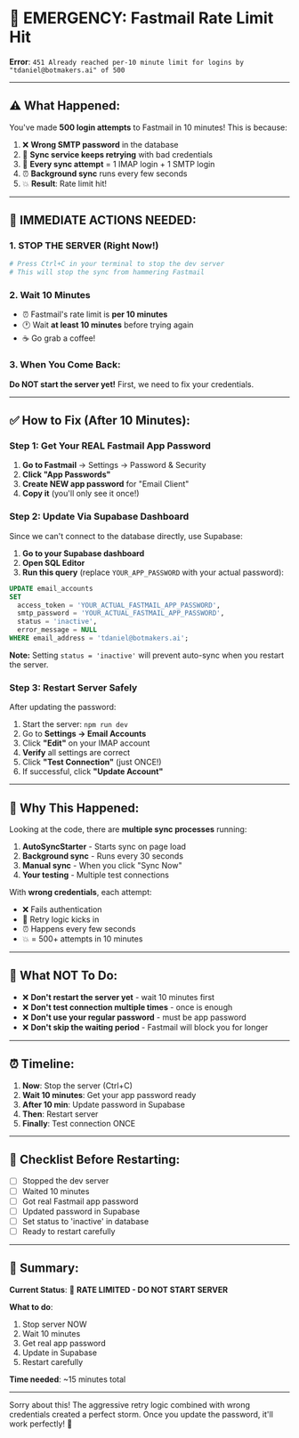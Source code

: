 # 🚨 EMERGENCY: Fastmail Rate Limit Hit

**Error**: `451 Already reached per-10 minute limit for logins by "tdaniel@botmakers.ai" of 500`

---

## ⚠️ **What Happened:**

You've made **500 login attempts** to Fastmail in 10 minutes! This is because:

1. ❌ **Wrong SMTP password** in the database
2. 🔄 **Sync service keeps retrying** with bad credentials
3. 📧 **Every sync attempt** = 1 IMAP login + 1 SMTP login
4. ⏰ **Background sync** runs every few seconds
5. 💥 **Result**: Rate limit hit!

---

## 🛑 **IMMEDIATE ACTIONS NEEDED:**

### **1. STOP THE SERVER (Right Now!)**

```bash
# Press Ctrl+C in your terminal to stop the dev server
# This will stop the sync from hammering Fastmail
```

### **2. Wait 10 Minutes**

- ⏰ Fastmail's rate limit is **per 10 minutes**
- 🕐 Wait **at least 10 minutes** before trying again
- ☕ Go grab a coffee!

### **3. When You Come Back:**

**Do NOT start the server yet!** First, we need to fix your credentials.

---

## ✅ **How to Fix (After 10 Minutes):**

### **Step 1: Get Your REAL Fastmail App Password**

1. **Go to Fastmail** → Settings → Password & Security
2. **Click "App Passwords"**
3. **Create NEW app password** for "Email Client"
4. **Copy it** (you'll only see it once!)

### **Step 2: Update Via Supabase Dashboard**

Since we can't connect to the database directly, use Supabase:

1. **Go to your Supabase dashboard**
2. **Open SQL Editor**
3. **Run this query** (replace `YOUR_APP_PASSWORD` with your actual password):

```sql
UPDATE email_accounts
SET
  access_token = 'YOUR_ACTUAL_FASTMAIL_APP_PASSWORD',
  smtp_password = 'YOUR_ACTUAL_FASTMAIL_APP_PASSWORD',
  status = 'inactive',
  error_message = NULL
WHERE email_address = 'tdaniel@botmakers.ai';
```

**Note:** Setting `status = 'inactive'` will prevent auto-sync when you restart the server.

### **Step 3: Restart Server Safely**

After updating the password:

1. Start the server: `npm run dev`
2. Go to **Settings → Email Accounts**
3. Click **"Edit"** on your IMAP account
4. **Verify** all settings are correct
5. Click **"Test Connection"** (just ONCE!)
6. If successful, click **"Update Account"**

---

## 🔧 **Why This Happened:**

Looking at the code, there are **multiple sync processes** running:

1. **AutoSyncStarter** - Starts sync on page load
2. **Background sync** - Runs every 30 seconds
3. **Manual sync** - When you click "Sync Now"
4. **Your testing** - Multiple test connections

With **wrong credentials**, each attempt:

- ❌ Fails authentication
- 🔄 Retry logic kicks in
- ⏰ Happens every few seconds
- 💥 = 500+ attempts in 10 minutes

---

## 🚫 **What NOT To Do:**

- ❌ **Don't restart the server yet** - wait 10 minutes first
- ❌ **Don't test connection multiple times** - once is enough
- ❌ **Don't use your regular password** - must be app password
- ❌ **Don't skip the waiting period** - Fastmail will block you for longer

---

## ⏰ **Timeline:**

1. **Now**: Stop the server (Ctrl+C)
2. **Wait 10 minutes**: Get your app password ready
3. **After 10 min**: Update password in Supabase
4. **Then**: Restart server
5. **Finally**: Test connection ONCE

---

## 📝 **Checklist Before Restarting:**

- [ ] Stopped the dev server
- [ ] Waited 10 minutes
- [ ] Got real Fastmail app password
- [ ] Updated password in Supabase
- [ ] Set status to 'inactive' in database
- [ ] Ready to restart carefully

---

## 🎯 **Summary:**

**Current Status**: 🔴 **RATE LIMITED - DO NOT START SERVER**

**What to do**:

1. Stop server NOW
2. Wait 10 minutes
3. Get real app password
4. Update in Supabase
5. Restart carefully

**Time needed**: ~15 minutes total

---

Sorry about this! The aggressive retry logic combined with wrong credentials created a perfect storm. Once you update the password, it'll work perfectly! 🚀


